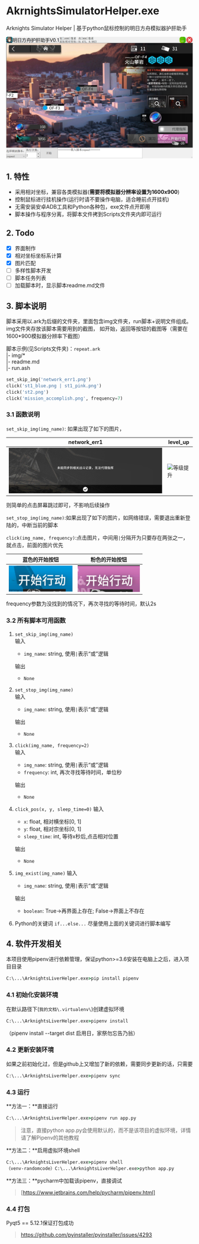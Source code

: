 ﻿# AkrnightsSimulatorHelper.exe
Arknights Simulator Helper | 基于python鼠标控制的明日方舟模拟器护肝助手

![](img/md_gui.png)

## 1. 特性

* 采用相对坐标，兼容各类模拟器(**需要将模拟器分辨率设置为1600x900**)
* 控制鼠标进行挂机操作(运行时请不要操作电脑，适合睡前点开挂机)
* 无需安装安卓ADB工具和Python各种包，exe文件点开即用
* 脚本操作与程序分离，将脚本文件拷到Scripts文件夹内即可运行

## 2. Todo
* [x] 界面制作
* [x] 相对坐标坐标系计算
* [x] 图片匹配
* [ ] 多样性脚本开发
* [ ] 脚本任务列表
* [ ] 加载脚本时，显示脚本readme.md文件

## 3. 脚本说明
脚本采用以.ark为后缀的文件夹，里面包含img文件夹，run脚本+说明文件组成。img文件夹存放该脚本需要用到的截图，
如开始，返回等按钮的截图等（需要在1600*900模拟器分辨率下截图）

脚本示例(见Scripts文件夹)：`repeat.ark`  
|- img/*  
|- readme.md  
|- run.ash

```python
set_skip_img('network_err1.png')
click('st1_blue.png | st1_pink.png')
click('st2.png')
click('mission_accomplish.png', frequency=7)
```

### 3.1 函数说明

`set_skip_img(img_name)`: 如果出现了如下的图片，

|network_err1|level_up|
|---|---|
|![](img/network_err1.png)|![等级提升]()|

则简单的点击屏幕跳过即可，不影响后续操作

`set_stop_img(img_name)`:如果出现了如下的图片，如网络错误，需要退出重新登陆的，中断当前的脚本

`click(img_name, frequency)`:点击图片，中间用` | `分隔开为只要存在两张之一，就点击，前面的图片优先

|蓝色的开始按钮|粉色的开始按钮|
|---|---|
|![](img/st1_blue.png)|![](img/st1_pink.png)|

frequency参数为没找到的情况下，再次寻找的等待时间，默认2s

### 3.2 所有脚本可用函数

1. `set_skip_img(img_name)`  
    输入
    
    * `img_name`: string, 使用` | `表示“或”逻辑  
    
    输出  
    
    * `None`
    
2. `set_stop_img(img_name)`  
    输入
    
    * `img_name`: string, 使用` | `表示“或”逻辑  
    
    输出  
    
    * `None`
    
3. `click(img_name, frequency=2)`  
    输入
    
    * `img_name`: string, 使用` | `表示“或”逻辑  
    * `frequency`: int, 再次寻找等待时间，单位秒
    
    输出  
    
    * `None`

4. `click_pos(x, y, sleep_time=0)`
    输入
    
    * `x`: float, 相对横坐标[0, 1]
    * `y`: float, 相对宗坐标[0, 1]
    * `sleep_time`: int, 等待x秒后,点击相对位置
    
    输出  
    
    * `None`

4. `img_exist(img_name)`
    输入
    
    * `img_name`: string, 使用` | `表示“或”逻辑  
    
    输出
    
    * `boolean`: True->再界面上存在; False->界面上不存在
5. Python的关键词
    `if...else...`
    尽量使用上面的关键词进行脚本编写

## 4. 软件开发相关
本项目使用pipenv进行依赖管理，保证python>=3.6安装在电脑上之后，进入项目目录

```cmd
C:\...\ArknightsLiverHelper.exe>pip install pipenv
```

### 4.1 初始化安装环境
在默认路径下(`我的文档\.virtualenv\`)创建虚拟环境
```cmd
C:\...\ArknightsLiverHelper.exe>pipenv install
```
（pipenv install --target dist 启用日，家祭勿忘告乃翁）

### 4.2 更新安装环境
如果之前初始化过，但是github上又增加了新的依赖，需要同步更新的话，只需要
```cmd
C:\...\ArknightsLiverHelper.exe>pipenv sync
```

### 4.3 运行
**方法一：**直接运行
```cmd
C:\...\ArknightsLiverHelper.exe>pipenv run app.py
```
> 注意，直接python app.py会使用默认的，而不是该项目的虚拟环境，详情请了解Pipenv的其他教程

**方法二：**启用虚拟环境shell
```cmd
C:\...\ArknightsLiverHelper.exe>pipenv shell
（venv-randomcode）C:\...\ArknightsLiverHelper.exe>python app.py
```
**方法三：**pycharm中加载该pipenv，直接调试

> [https://www.jetbrains.com/help/pycharm/pipenv.html]

### 4.4 打包
Pyqt5 == 5.12.1保证打包成功

> https://github.com/pyinstaller/pyinstaller/issues/4293
